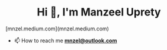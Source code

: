 <h1 align="center">Hi 👋, I'm Manzeel Uprety</h1>
[mnzel.medium.com](mnzel.medium.com)

- 📫 How to reach me **mnzel@outlook.com**
